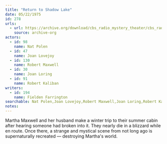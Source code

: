```yaml
---
title: "Return to Shadow Lake"
date: 05/22/1975
id: 278
urls: 
  - url: https://archive.org/download/cbs_radio_mystery_theater/cbs_radio_mystery_theater-0251-0300.zip/cbs_radio_mystery_theater-0251-0300%2Fcbsrmt_0278_return_to_shadow_lake.mp3
    source: archive-org
actors:  
  - id: 98
    name: Nat Polen  
  - id: 47
    name: Joan Lovejoy  
  - id: 130
    name: Robert Maxwell  
  - id: 30
    name: Joan Loring  
  - id: 91
    name: Robert Kaliban
writers:  
  - id: 194
    name: Fielden Farrington
searchable: Nat Polen,Joan Lovejoy,Robert Maxwell,Joan Loring,Robert Kaliban Fielden Farrington
notes:  
---
```

Martha Maxwell and her husband make a winter trip to their summer cabin after hearing someone had broken into it. They nearly die in a blizzard while en route. Once there, a strange and mystical scene from not long ago is supernaturally recreated — destroying Martha's world.